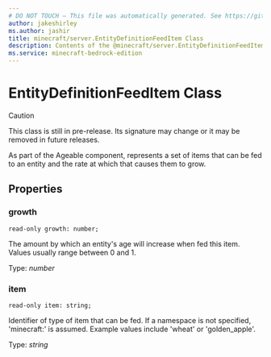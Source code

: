 ```yaml
---
# DO NOT TOUCH — This file was automatically generated. See https://github.com/mojang/minecraftapidocsgenerator to modify descriptions, examples, etc.
author: jakeshirley
ms.author: jashir
title: minecraft/server.EntityDefinitionFeedItem Class
description: Contents of the @minecraft/server.EntityDefinitionFeedItem class.
ms.service: minecraft-bedrock-edition
---
```

# EntityDefinitionFeedItem Class

> [!CAUTION]
> This class is still in pre-release.  Its signature may change or it may be removed in future releases.

As part of the Ageable component, represents a set of items that can be fed to an entity and the rate at which that causes them to grow.

## Properties

### **growth**
`read-only growth: number;`

The amount by which an entity's age will increase when fed this item. Values usually range between 0 and 1.

Type: *number*

### **item**
`read-only item: string;`

Identifier of type of item that can be fed. If a namespace is not specified, 'minecraft:' is assumed. Example values include 'wheat' or 'golden_apple'.

Type: *string*

